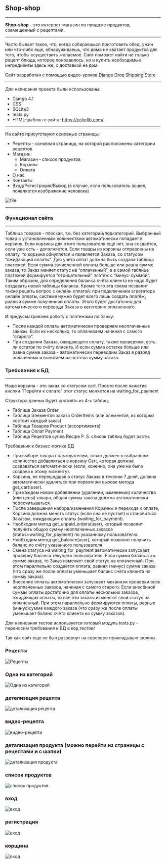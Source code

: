 ## Shop-shop
______

<b>Shop-shop</b> - это интернет-магазин по продаже продуктов, совмещенный с рецептами.
____
Часто бывает такое, что, когда собираешься приготовить обед, ужин или что-либо еще, обнаруживаешь, что дома не хватает продуктов для того, чтобы осуществить желаемое. Сайт поможет найти не только рецепт блюда, которое понравилось, но и купить необходимые ингредиенты здесь же, с доставкой на дом.

Сайт разработан с помощью видео-уроков [Django Drop Shipping Store](https://www.youtube.com/playlist?list=PLz8SX0iNPyAIlXZYQT0oafz_ZxNCYjDGd)
_____

Для написания проекта были использованы:

- Django 4.1
- CSS
- SQLite3
- tests.py
- HTML-шаблон с сайта: https://colorlib.com/
____

На сайте присутствуют основные страницы: 

- Рецепты - основная страница, на которой расположены категории рецептов.
- Магазин:
    - Магазин - список продуктов
    - Корзина
    - Оплата
- О нас
- Контакты
- Вход/Регистрация/Выход (в случае, если пользователь вошел, появляется изображение человека)

![file](https://github.com/EkaterinaToporkova/shop_shop/blob/main/header.jpg)
_____________

### Функционал сайта
____

Таблица товаров - плоская, т.е. без категорий/подкатегорий.
Выбранный товар с установленным количеством автоматически попадает в корзину. Если корзины для этого пользователя ещё нет, она создаётся, если уже есть - дополняется.
Если товары из корзины отправлены на оплату, то корзина обнуляется и появляется Заказа, со статусом “ожидающий оплаты”.
Для учёта оплат должна быть создана таблица платежей. Если сумма зачисленной оплаты больше или равна сумме заказа, то Заказ меняет статус на “оплаченный”, а в самой таблице платежей формируется “отрицательный” платёж с “минус-суммой”. Таким образом, для определения баланса счёта клиента не надо будет создавать новой таблицы баланса. Кроме того эта схема позволит также решить вопрос с онлайн оплатой: при подключении агрегатора онлайн оплаты, системе нужно будет всего лишь создать платёж, равный сумме полученной оплаты. Этого будет достаточно для автоматического перевода Заказа в категорию оплаченного.

И предусматриваем работу с платежами по банку:
- После каждой оплаты автоматически проверяем неоплаченные заказы. Если их несколько, то оплачиваем начиная с самого “старого”.
- При создании Заказа, ожидающего оплату, также проверяем, есть ли остаток по счёту клиента. И если сумма остатка больше или равна сумме заказа - автоматически переводим Заказ в разряд оплаченных и вычитаем из остатка сумму заказа.


### Требования к БД
_____

Наша корзина - это заказ со статусом cart. Просто после нажатия кнопки “Перейти к оплате” этот статус меняется на waiting_for_payment

Структура данных будет состоять из 4-х таблиц:

- Таблица Заказа Order
- Таблица Элементов заказа OrderItems (или элементов, из которых состоит каждый заказ)
- Таблица Товаров Product (ассортимента)
- Таблица Оплат Payment
- Таблица Рецептов супов Recipe
P. S. список таблиц будет расти.

Требования к бизнес-логике БД

- При выборе товара пользователем, товар должен в выбранном количестве добавляться в корзину Cart, которая должна создаваться автоматически (если, конечно, она уже не была создана к этому моменту).
- Корзина, не перешедшая в статус Заказа в течении 7 дней, должна автоматически удаляться при первом же вызове метода get_cart(user).
- При каждом новом добавлении (удалении, изменении) количества (или цены) товара, общая сумма заказа должна автоматически пересчитываться.
- После завершения набора/изменения Корзины и перехода к оплате, Корзина должна менять статус (если она не пустая!) и становиться Заказом, ожидающим оплаты (waiting_for_payment).
- Необходим метод get_unpaid_orders(user), который позволит получить общую сумму неоплаченных заказов (status=waiting_for_payment) по указанному пользователю.
- Необходим метод get_balance(user), который позволит получить баланс по счёту указанного пользователя.
- Смена статуса на waiting_for_payment автоматически запускает проверку баланса текущего пользователя. Если сумма баланса >= сумме заказа, то Заказ изменяет свой статус на оплаченный. При этом параллельно создаётся оплата, равная (минус) сумме заказа (что сразу же после оплаты уменьшает баланс счёта клиента на сумму заказа).
- Внесение оплаты автоматически запускает механизм проверки всех неоплаченных заказов, начиная с самого старого. Если внесённой суммы оплаты достаточно для оплаты нескольких заказов, ожидающих оплаты, то все эти заказы изменяют свой статус на оплаченный. При этом параллельно формируются оплаты, равные (минус)сумме каждого заказа (что сразу же после оплаты уменьшает баланс счёта клиента на сумму заказов).

Для написания тестов используется готовый модуль tests.py - переносим требования к БД в код тестов/


Так как сайт еще не был развернут на серевере прикладываю скрины.

### Рецепты
![Рецепты](https://github.com/EkaterinaToporkova/shop_shop/blob/main/photo_2022-12-08_10-35-53.jpg)

### Одна из категорий
![Одна из категорий](https://github.com/EkaterinaToporkova/shop_shop/blob/main/photo_2022-12-08_10-36-51.jpg)

### детализация рецепта
![детализация рецепта](https://github.com/EkaterinaToporkova/shop_shop/blob/main/photo_2022-12-08_10-37-01.jpg)

### видео-рецепта
![видео-рецепта](https://github.com/EkaterinaToporkova/shop_shop/blob/main/%D0%B2%D0%B8%D0%B4%D0%B5%D0%BE.jpg)

### детализация продукта (можно перейти из страницы с рецептами и с шапки)
![детализация продукта](https://github.com/EkaterinaToporkova/shop_shop/blob/main/photo_2022-12-08_10-38-36.jpg)

### список продуктов
![список продуктов](https://github.com/EkaterinaToporkova/shop_shop/blob/main/photo_2022-12-08_10-39-21.jpg)

### вход
![вход](https://github.com/EkaterinaToporkova/shop_shop/blob/main/photo_2022-12-08_10-41-15.jpg)

### регистрация
![вход](https://github.com/EkaterinaToporkova/shop_shop/blob/main/photo_2022-12-08_10-41-48.jpg)

### корщина
![вход](https://github.com/EkaterinaToporkova/shop_shop/blob/main/cart.jpg)
